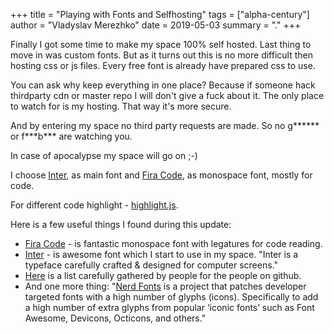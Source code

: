+++
title = "Playing with Fonts and Selfhosting"
tags = ["alpha-century"]
author = "Vladyslav Merezhko"
date = 2019-05-03
summary = "."
+++

Finally I got some time to make my space 100% self hosted. Last thing to move in was custom fonts. But as it turns out this is no more difficult then hosting css or js files. Every free font is already have prepared css to use. 

You can ask why keep everything in one place? Because if someone hack thirdparty cdn or master repo I will don't give a fuck about it. The only place to watch for is my hosting. That way it's more secure. 

And by entering my space no third party requests are made. So no g\*\*\*\*\*\* or f\*\*\*b\*\*\* are watching you.

In case of apocalypse my space will go on ;-)

I choose [Inter][inter], as main font and [Fira Code][fcode], as monospace font, mostly for code.

For different code highlight - [highlight.js][hjs].

Here is a few useful things I found during this update:

* [Fira Code][fcode] - is fantastic monospace font with legatures for code reading.
* [Inter][inter] - is awesome font which I start to use in my space. "Inter is a typeface carefully crafted & designed for computer screens."
* [Here][here] is a list carefully gathered by people for the people on github.
* And one more thing: "[Nerd Fonts][nfonts] is a project that patches developer targeted fonts with a high number of glyphs (icons). Specifically to add a high number of extra glyphs from popular ‘iconic fonts’ such as Font Awesome, Devicons, Octicons, and others."

[fcode]: https://github.com/tonsky/FiraCode
[inter]: https://rsms.me/inter/
[here]: https://github.com/chrissimpkins/codeface
[nfonts]: https://nerdfonts.com
[hjs]: https://highlightjs.org